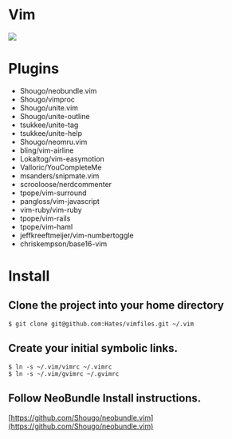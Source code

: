 # Vim

![](http://i.imgur.com/MxReZ.png)

# Plugins

- Shougo/neobundle.vim
- Shougo/vimproc
- Shougo/unite.vim
- Shougo/unite-outline
- tsukkee/unite-tag
- tsukkee/unite-help
- Shougo/neomru.vim
- bling/vim-airline
- Lokaltog/vim-easymotion
- Valloric/YouCompleteMe
- msanders/snipmate.vim
- scrooloose/nerdcommenter
- tpope/vim-surround
- pangloss/vim-javascript
- vim-ruby/vim-ruby
- tpope/vim-rails
- tpope/vim-haml
- jeffkreeftmeijer/vim-numbertoggle
- chriskempson/base16-vim

# Install

## Clone the project into your home directory

```
$ git clone git@github.com:Hates/vimfiles.git ~/.vim
```

## Create your initial symbolic links.

```
$ ln -s ~/.vim/vimrc ~/.vimrc
$ ln -s ~/.vim/gvimrc ~/.gvimrc
```

## Follow NeoBundle Install instructions.

[https://github.com/Shougo/neobundle.vim](https://github.com/Shougo/neobundle.vim)
